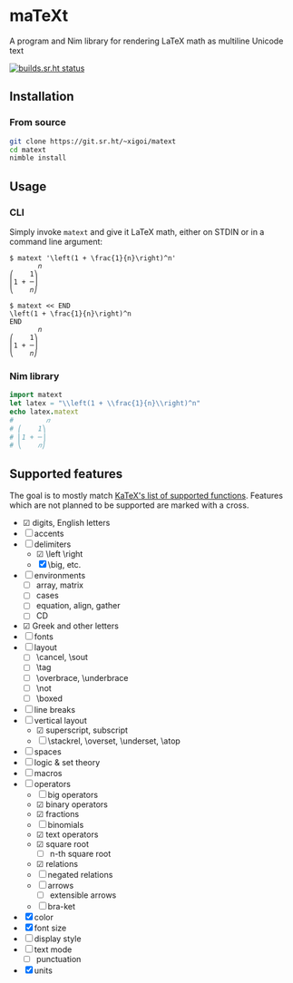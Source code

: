 # maTeXt

A program and Nim library for rendering LaTeX math as multiline Unicode text

[![builds.sr.ht status](https://builds.sr.ht/~xigoi/matext.svg)](https://builds.sr.ht/~xigoi/matext?)

## Installation

### From source

```sh
git clone https://git.sr.ht/~xigoi/matext
cd matext
nimble install
```

## Usage

### CLI

Simply invoke `matext` and give it LaTeX math, either on STDIN or in a command line argument:

```
$ matext '\left(1 + \frac{1}{n}\right)^n'
       𝑛
⎛    1⎞
⎜1 + ─⎟
⎝    𝑛⎠

$ matext << END
\left(1 + \frac{1}{n}\right)^n
END
       𝑛
⎛    1⎞
⎜1 + ─⎟
⎝    𝑛⎠
```

### Nim library

```nim
import matext
let latex = "\\left(1 + \\frac{1}{n}\\right)^n"
echo latex.matext
#        𝑛
# ⎛    1⎞
# ⎜1 + ─⎟
# ⎝    𝑛⎠
```

## Supported features

The goal is to mostly match [KaTeX's list of supported functions](https://katex.org/docs/supported.html). Features which are not planned to be supported are marked with a cross.

- ☑ digits, English letters
- ☐ accents
- ☐ delimiters
  - ☑ \left \right
  - ☒ \big, etc.
- ☐ environments
  - ☐ array, matrix
  - ☐ cases
  - ☐ equation, align, gather
  - ☐ CD
- ☑ Greek and other letters
- ☐ fonts
- ☐ layout
  - ☐ \cancel, \sout
  - ☐ \tag
  - ☐ \overbrace, \underbrace
  - ☐ \not
  - ☐ \boxed
- ☐ line breaks
- ☐ vertical layout
  - ☑ superscript, subscript
  - ☐ \stackrel, \overset, \underset, \atop
- ☐ spaces
- ☐ logic & set theory
- ☐ macros
- ☐ operators
  - ☐ big operators
  - ☑ binary operators
  - ☑ fractions
  - ☐ binomials
  - ☑ text operators
  - ☑ square root
    - ☐ n-th square root
  - ☑ relations
  - ☐ negated relations
  - ☐ arrows
    - ☐ extensible arrows
  - ☐ bra-ket
- ☒ color
- ☒ font size
- ☐ display style
- ☐ text mode
  - ☐ punctuation
- ☒ units
